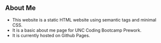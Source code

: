 ## About Me 

* This website is a static HTML website using semantic tags and minimal CSS.
* It is a basic about me page for UNC Coding Bootcamp Prework.
* It is currently hosted on Github Pages.
